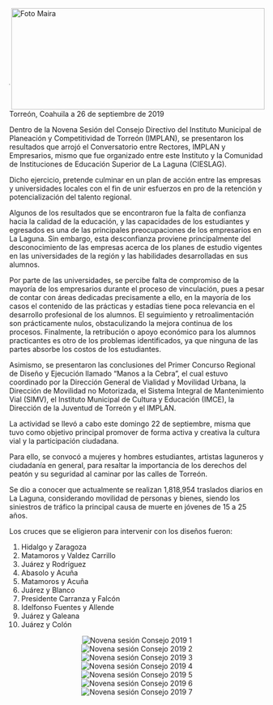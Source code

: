 <p>
   <a title="ir a Otras Publicaciones" href="http://www.trcimplan.gob.mx/autores/maira-ivonne-flores-reyes.html"><img class="img-responsive contenido-imagen" src="../imagenes/128/lic-maira-ivonne-flores-reyes-top5.png" align="right" alt="Foto Maira" width="500" height="200"></a>

</p>

</br></br></br></br></br></br></br></br>

---

Torreón, Coahuila a 26 de septiembre de 2019

Dentro de la Novena Sesión del Consejo Directivo del Instituto Municipal de Planeación y Competitividad de Torreón (IMPLAN), se presentaron los resultados que arrojó el Conversatorio entre Rectores, IMPLAN y Empresarios, mismo que fue organizado entre este Instituto y la Comunidad de Instituciones de Educación Superior de La Laguna (CIESLAG).

Dicho ejercicio, pretende culminar en un plan de acción entre las empresas y universidades locales con el fin de unir esfuerzos en pro de la retención y potencialización del talento regional.

Algunos de los resultados que se encontraron fue la falta de confianza hacia la calidad de la educación, y las capacidades de los estudiantes y egresados es una de las principales preocupaciones de los empresarios en La Laguna. Sin embargo, esta desconfianza proviene principalmente del desconocimiento de las empresas acerca de los planes de estudio vigentes en las universidades de la región y las habilidades desarrolladas en sus alumnos.

Por parte de las universidades, se percibe falta de compromiso de la mayoría de los  empresarios durante el proceso de vinculación, pues a pesar de contar con áreas dedicadas precisamente a ello, en la mayoría de los casos el contenido de las prácticas y estadías tiene poca relevancia en el desarrollo profesional de los alumnos. El seguimiento y retroalimentación son prácticamente nulos, obstaculizando la mejora continua de los procesos. Finalmente, la retribución o apoyo económico para los alumnos practicantes es otro de los problemas identificados, ya que ninguna de las partes absorbe los costos de los estudiantes.

Asimismo, se presentaron las conclusiones del Primer Concurso Regional de Diseño y Ejecución llamado “Manos a la Cebra”, el cual estuvo coordinado por la Dirección General de Vialidad y Movilidad Urbana, la Dirección de Movilidad no Motorizada, el Sistema Integral de Mantenimiento Vial (SIMV), el Instituto Municipal de Cultura y Educación (IMCE), la Dirección de la Juventud de Torreón y el IMPLAN.

La actividad se llevó a cabo este domingo 22 de septiembre, misma que tuvo como objetivo principal promover de forma activa y creativa la cultura vial y la participación ciudadana.



Para ello, se convocó a mujeres y hombres estudiantes, artistas laguneros y ciudadanía en general, para resaltar la importancia de los derechos del peatón y su seguridad al caminar por las calles de Torreón.

Se dio a conocer que actualmente se realizan 1,818,954 traslados diarios en La Laguna, considerando movilidad de personas y bienes, siendo los siniestros de tráfico la principal causa de muerte en jóvenes de 15 a 25 años.

Los cruces que se eligieron para intervenir con los diseños fueron:

1. Hidalgo y Zaragoza
2. Matamoros y Valdez Carrillo
3. Juárez y Rodríguez
4. Abasolo y Acuña
5. Matamoros y Acuña
6. Juárez y Blanco
7. Presidente Carranza y Falcón
8. Idelfonso Fuentes y Allende
9. Juárez y Galeana
10. Juárez y Colón

<center><img class="img-responsive" src="2019-09-26-novena-sesion-consejo/ima01.jpg" alt="Novena sesión Consejo 2019 1"></center>

<center><img class="img-responsive" src="2019-09-26-novena-sesion-consejo/ima02.jpg" alt="Novena sesión Consejo 2019 2"></center>

<center><img class="img-responsive" src="2019-09-26-novena-sesion-consejo/ima03.jpg" alt="Novena sesión Consejo 2019 3"></center>

<center><img class="img-responsive" src="2019-09-26-novena-sesion-consejo/ima04.jpg" alt="Novena sesión Consejo 2019 4"></center>

<center><img class="img-responsive" src="2019-09-26-novena-sesion-consejo/ima05.jpg" alt="Novena sesión Consejo 2019 5"></center>

<center><img class="img-responsive" src="2019-09-26-novena-sesion-consejo/ima06.jpg" alt="Novena sesión Consejo 2019 6"></center>

<center><img class="img-responsive" src="2019-09-26-novena-sesion-consejo/ima07.jpg" alt="Novena sesión Consejo 2019 7"></center>
